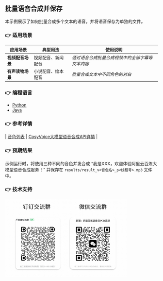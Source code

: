 [comment]: # (title and brief introduction of the sample)
## 批量语音合成并保存
本示例展示了如何批量合成多个文本的语音，并将语音保存为单独的文件。

[comment]: # (list of scenarios of the sample)
### :point_right: 适用场景

| 应用场景 | 典型用法 | 使用说明 |
| ----- | ----- | ----- |
| **视频配音场景** | 视频配音、新闻配音 | *通过语音合成批量合成视频中的全部字幕等文本内容* |
| **有声读物场景** | 小说配音、绘本配音 | *批量合成文本中不同角色的对白* |

[comment]: # (supported programming languages of the sample)
### :point_right: 编程语言
- [Python](./python)
- [Java](./java)

[comment]: # (model and interface of the sample)
### :point_right: 参考详情

| [音色列表](https://help.aliyun.com/zh/model-studio/developer-reference/model-list-1?spm=a2c4g.11186623.0.0.6e4f3d47ohvUJx) | [CosyVoice大模型语音合成API详情](https://help.aliyun.com/zh/model-studio/developer-reference/api-details-25?spm=a2c4g.11186623.0.0.504b1751bmS0ev) |

### :point_right: 预期结果

示例运行时，将使用三种不同的音色并发合成 “我是XXX，欢迎体验阿里云百炼大模型语音合成服务！” 并保存在 `results/result_v<音色名>_p<线程号>.mp3` 文件中。

[comment]: # (technical support of the sample)
### :point_right: 技术支持
<img src="../../../docs/image/groups.png" width="400"/>
